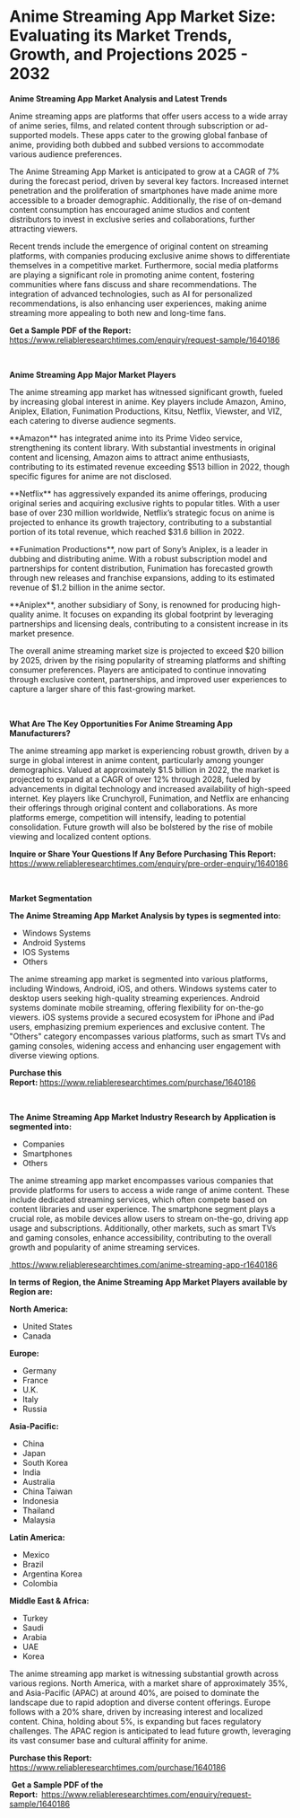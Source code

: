 <p><h1>Anime Streaming App Market Size: Evaluating its Market Trends, Growth, and Projections 2025 - 2032</h1></p><p><strong>Anime Streaming App Market Analysis and Latest Trends</strong></p>
<p><p>Anime streaming apps are platforms that offer users access to a wide array of anime series, films, and related content through subscription or ad-supported models. These apps cater to the growing global fanbase of anime, providing both dubbed and subbed versions to accommodate various audience preferences.</p><p>The Anime Streaming App Market is anticipated to grow at a CAGR of 7% during the forecast period, driven by several key factors. Increased internet penetration and the proliferation of smartphones have made anime more accessible to a broader demographic. Additionally, the rise of on-demand content consumption has encouraged anime studios and content distributors to invest in exclusive series and collaborations, further attracting viewers.</p><p>Recent trends include the emergence of original content on streaming platforms, with companies producing exclusive anime shows to differentiate themselves in a competitive market. Furthermore, social media platforms are playing a significant role in promoting anime content, fostering communities where fans discuss and share recommendations. The integration of advanced technologies, such as AI for personalized recommendations, is also enhancing user experiences, making anime streaming more appealing to both new and long-time fans.</p></p>
<p><strong>Get a Sample PDF of the Report:&nbsp;</strong> <a href="https://www.reliableresearchtimes.com/enquiry/request-sample/1640186?utm_campaign=3055&utm_medium=2&utm_source=Github&utm_content=ia&utm_term=16042025&utm_id=anime-streaming-app">https://www.reliableresearchtimes.com/enquiry/request-sample/1640186</a></p>
<p>&nbsp;</p>
<p><strong>Anime Streaming App Major Market Players</strong></p>
<p><p>The anime streaming app market has witnessed significant growth, fueled by increasing global interest in anime. Key players include Amazon, Amino, Aniplex, Ellation, Funimation Productions, Kitsu, Netflix, Viewster, and VIZ, each catering to diverse audience segments.</p><p>**Amazon** has integrated anime into its Prime Video service, strengthening its content library. With substantial investments in original content and licensing, Amazon aims to attract anime enthusiasts, contributing to its estimated revenue exceeding $513 billion in 2022, though specific figures for anime are not disclosed.</p><p>**Netflix** has aggressively expanded its anime offerings, producing original series and acquiring exclusive rights to popular titles. With a user base of over 230 million worldwide, Netflix’s strategic focus on anime is projected to enhance its growth trajectory, contributing to a substantial portion of its total revenue, which reached $31.6 billion in 2022.</p><p>**Funimation Productions**, now part of Sony’s Aniplex, is a leader in dubbing and distributing anime. With a robust subscription model and partnerships for content distribution, Funimation has forecasted growth through new releases and franchise expansions, adding to its estimated revenue of $1.2 billion in the anime sector.</p><p>**Aniplex**, another subsidiary of Sony, is renowned for producing high-quality anime. It focuses on expanding its global footprint by leveraging partnerships and licensing deals, contributing to a consistent increase in its market presence.</p><p>The overall anime streaming market size is projected to exceed $20 billion by 2025, driven by the rising popularity of streaming platforms and shifting consumer preferences. Players are anticipated to continue innovating through exclusive content, partnerships, and improved user experiences to capture a larger share of this fast-growing market.</p></p>
<p>&nbsp;</p>
<p><strong>What Are The Key Opportunities For Anime Streaming App Manufacturers?</strong></p>
<p><p>The anime streaming app market is experiencing robust growth, driven by a surge in global interest in anime content, particularly among younger demographics. Valued at approximately $1.5 billion in 2022, the market is projected to expand at a CAGR of over 12% through 2028, fueled by advancements in digital technology and increased availability of high-speed internet. Key players like Crunchyroll, Funimation, and Netflix are enhancing their offerings through original content and collaborations. As more platforms emerge, competition will intensify, leading to potential consolidation. Future growth will also be bolstered by the rise of mobile viewing and localized content options.</p></p>
<p><strong>Inquire or Share Your Questions If Any Before Purchasing This Report:</strong> <a href="https://www.reliableresearchtimes.com/enquiry/pre-order-enquiry/1640186?utm_campaign=3055&utm_medium=2&utm_source=Github&utm_content=ia&utm_term=16042025&utm_id=anime-streaming-app">https://www.reliableresearchtimes.com/enquiry/pre-order-enquiry/1640186</a></p>
<p>&nbsp;</p>
<p><strong>Market Segmentation</strong></p>
<p><strong>The Anime Streaming App Market Analysis by types is segmented into:</strong></p>
<p><ul><li>Windows Systems</li><li>Android Systems</li><li>IOS Systems</li><li>Others</li></ul></p>
<p><p>The anime streaming app market is segmented into various platforms, including Windows, Android, iOS, and others. Windows systems cater to desktop users seeking high-quality streaming experiences. Android systems dominate mobile streaming, offering flexibility for on-the-go viewers. iOS systems provide a secured ecosystem for iPhone and iPad users, emphasizing premium experiences and exclusive content. The "Others" category encompasses various platforms, such as smart TVs and gaming consoles, widening access and enhancing user engagement with diverse viewing options.</p></p>
<p><strong>Purchase this Report:&nbsp;</strong><a href="https://www.reliableresearchtimes.com/purchase/1640186?utm_campaign=3055&utm_medium=2&utm_source=Github&utm_content=ia&utm_term=16042025&utm_id=anime-streaming-app">https://www.reliableresearchtimes.com/purchase/1640186</a></p>
<p>&nbsp;</p>
<p><strong>The Anime Streaming App Market Industry Research by Application is segmented into:</strong></p>
<p><ul><li>Companies</li><li>Smartphones</li><li>Others</li></ul></p>
<p><p>The anime streaming app market encompasses various companies that provide platforms for users to access a wide range of anime content. These include dedicated streaming services, which often compete based on content libraries and user experience. The smartphone segment plays a crucial role, as mobile devices allow users to stream on-the-go, driving app usage and subscriptions. Additionally, other markets, such as smart TVs and gaming consoles, enhance accessibility, contributing to the overall growth and popularity of anime streaming services.</p></p>
<p><a href="https://www.reliableresearchtimes.com/anime-streaming-app-r1640186?utm_campaign=3055&utm_medium=2&utm_source=Github&utm_content=ia&utm_term=16042025&utm_id=anime-streaming-app">&nbsp;https://www.reliableresearchtimes.com/anime-streaming-app-r1640186</a></p>
<p><strong>In terms of Region, the Anime Streaming App Market Players available by Region are:</strong></p>
<p>
    <p> <strong> North America: </strong>
        <ul>
            <li>United States</li>
            <li>Canada</li>
        </ul>
        </p> 
    <p> <strong> Europe: </strong>
        <ul>
            <li>Germany</li>
            <li>France</li>
            <li>U.K.</li>
            <li>Italy</li>
            <li>Russia</li>
        </ul>
        </p> 
    <p> <strong> Asia-Pacific: </strong>
        <ul>
            <li>China</li>
            <li>Japan</li>
            <li>South Korea</li>
            <li>India</li>
            <li>Australia</li>
            <li>China Taiwan</li>
            <li>Indonesia</li>
            <li>Thailand</li>
            <li>Malaysia</li>
        </ul>
        </p> 
    <p> <strong> Latin America: </strong>
        <ul>
            <li>Mexico</li>
            <li>Brazil</li>
            <li>Argentina Korea</li>
            <li>Colombia</li>
        </ul>
        </p> 
    <p> <strong> Middle East & Africa: </strong>
        <ul>
            <li>Turkey</li>
            <li>Saudi</li>
            <li>Arabia</li>
            <li>UAE</li>
            <li>Korea</li>
        </ul>
    </p>
    </p>
<p><p>The anime streaming app market is witnessing substantial growth across various regions. North America, with a market share of approximately 35%, and Asia-Pacific (APAC) at around 40%, are poised to dominate the landscape due to rapid adoption and diverse content offerings. Europe follows with a 20% share, driven by increasing interest and localized content. China, holding about 5%, is expanding but faces regulatory challenges. The APAC region is anticipated to lead future growth, leveraging its vast consumer base and cultural affinity for anime.</p></p>
<p><strong>Purchase this Report: </strong><a href="https://www.reliableresearchtimes.com/purchase/1640186?utm_campaign=3055&utm_medium=2&utm_source=Github&utm_content=ia&utm_term=16042025&utm_id=anime-streaming-app">https://www.reliableresearchtimes.com/purchase/1640186</a></p>
<p>&nbsp;<strong>Get a Sample PDF of the Report:&nbsp;&nbsp;</strong><a href="https://www.reliableresearchtimes.com/enquiry/request-sample/1640186?utm_campaign=3055&utm_medium=2&utm_source=Github&utm_content=ia&utm_term=16042025&utm_id=anime-streaming-app">https://www.reliableresearchtimes.com/enquiry/request-sample/1640186</a></p>
<p><strong></strong></p>
<p><p></p><p></p><p></p></p>